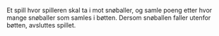 Et spill hvor spilleren skal ta i mot snøballer, og samle poeng etter hvor mange snøballer som samles i bøtten. Dersom snøballen faller utenfor bøtten, avsluttes spillet.
